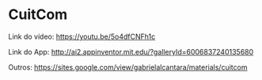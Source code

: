 # CuitCom

Link do vídeo: https://youtu.be/5o4dfCNFh1c 

Link do App: http://ai2.appinventor.mit.edu/?galleryId=6006837240135680

Outros: https://sites.google.com/view/gabrielalcantara/materials/cuitcom

